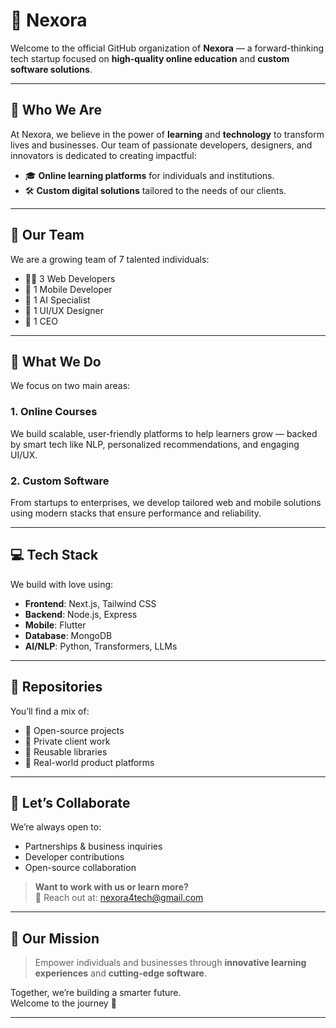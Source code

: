 # 🚀 Nexora

Welcome to the official GitHub organization of **Nexora** — a forward-thinking tech startup focused on **high-quality online education** and **custom software solutions**.

---

## 🌟 Who We Are

At Nexora, we believe in the power of **learning** and **technology** to transform lives and businesses. Our team of passionate developers, designers, and innovators is dedicated to creating impactful:

- 🎓 **Online learning platforms** for individuals and institutions.
- 🛠️ **Custom digital solutions** tailored to the needs of our clients.

---

## 👥 Our Team

We are a growing team of 7 talented individuals:

- 🧑‍💻 3 Web Developers
- 📱 1 Mobile Developer 
- 🧠 1 AI Specialist 
- 🎨 1 UI/UX Designer
- 👔 1 CEO 

---

## 🧩 What We Do

We focus on two main areas:

### 1. **Online Courses**
We build scalable, user-friendly platforms to help learners grow — backed by smart tech like NLP, personalized recommendations, and engaging UI/UX.

### 2. **Custom Software**
From startups to enterprises, we develop tailored web and mobile solutions using modern stacks that ensure performance and reliability.

---

## 💻 Tech Stack

We build with love using:

- **Frontend**: Next.js, Tailwind CSS
- **Backend**: Node.js, Express
- **Mobile**: Flutter
- **Database**: MongoDB
- **AI/NLP**: Python, Transformers, LLMs

---

## 📂 Repositories

You’ll find a mix of:
- 🧪 Open-source projects
- 🔐 Private client work
- 🧱 Reusable libraries
- 💼 Real-world product platforms

---

## 🤝 Let’s Collaborate

We’re always open to:
- Partnerships & business inquiries
- Developer contributions
- Open-source collaboration

> **Want to work with us or learn more?**  
> 📧 Reach out at: [nexora4tech@gmail.com](mailto:nexora4tech@gmail.com)

---

## 🧭 Our Mission

> Empower individuals and businesses through **innovative learning experiences** and **cutting-edge software**.

Together, we’re building a smarter future.  
Welcome to the journey 🚀

---

